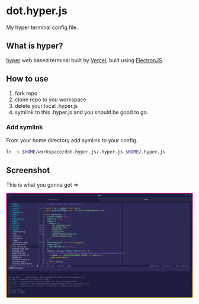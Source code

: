 # dot.hyper.js

My hyper terminal config file.

## What is hyper?

[hyper](https://hyper.is) web based terminal built by [Vercel](https://vercel.com), built using [ElectronJS](https://www.electronjs.org).

## How to use

1. fork repo
2. clone repo to you workspace
3. delete your local .hyper.js
4. symlink to this .hyper.js and you should be good to go.

### Add symlink

From your home directory add symlink to your config.

```bash
ln -s $HOME/workspace/dot.hyper.js/.hyper.js $HOME/.hyper.js
```

## Screenshot

This is what you gonna get =>

![screenshot](./.img/screenshot.png)
